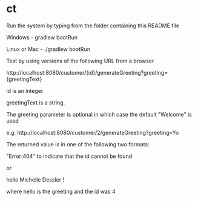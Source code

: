 # ct

Run the system by typing from the folder containing this README file

Windows - gradlew bootRun

Linux or Mac - ./gradlew bootRun

Test by using versions of the following URL from a browser

http://localhost:8080/customer/{id}/generateGreeting?greeting={greetingText}

id is an integer

greetingText is a string.

The greeting parameter is optional in which case the default "Welcome" is used

e.g.
http://localhost:8080/customer/2/generateGreeting?greeting=Yo

The returned value is in one of the following two formats:

"Error:404" to indicate that the id cannot be found

or  

hello Michelle Dessler !

where hello is the greeting and the id was 4